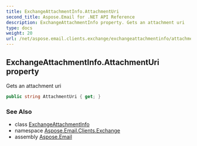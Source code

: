 ```yaml
---
title: ExchangeAttachmentInfo.AttachmentUri
second_title: Aspose.Email for .NET API Reference
description: ExchangeAttachmentInfo property. Gets an attachment uri
type: docs
weight: 20
url: /net/aspose.email.clients.exchange/exchangeattachmentinfo/attachmenturi/
---
```

## ExchangeAttachmentInfo.AttachmentUri property

Gets an attachment uri

```csharp
public string AttachmentUri { get; }
```

### See Also

* class [ExchangeAttachmentInfo](../)
* namespace [Aspose.Email.Clients.Exchange](../../exchangeattachmentinfo/)
* assembly [Aspose.Email](../../../)


